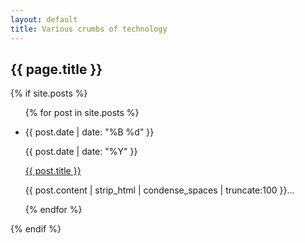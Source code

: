 ```yaml
---
layout: default
title: Various crumbs of technology
---
```


 <div id="content" >
  <div id="body" >
    <h2 class="section-header">{{ page.title }}</h2>
  {% if site.posts %}
  <ul class="posts">
    {% for post in site.posts %}
      <li>
        <div class="date-wrapper">
        <div class="date">
      		<p class="day">
		  	  {{ post.date | date: "%B %d" }}
			    </p>
			    <p class="year">
			    {{ post.date | date: "%Y" }}
			    </p>
         </div> 
         </div>
         <div class="post-blurb"> <a href="{{ post.url }}">{{ post.title }}</a> 
            <p class="post-description">
              {{ post.content | strip_html | condense_spaces | truncate:100 }}...
            </p> 
         </div>
     </li>
    {% endfor %}
  </ul>
  {% endif %}
 </div>
 <div id="sidebar">
  <div id="ad-area" class="side-ad">&nbsp;</div>
 </div>
</div>